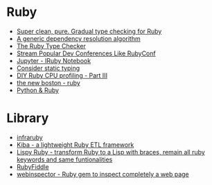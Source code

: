 Ruby
====
* [Super clean, pure. Gradual type checking for Ruby](https://github.com/gogotanaka/Rubype)
* [A generic dependency resolution algorithm](https://github.com/CocoaPods/Molinillo)
* [The Ruby Type Checker](http://www.cs.umd.edu/~jfoster/papers/oops13.pdf)
* [Stream Popular Dev Conferences Like RubyConf](http://confreaks.tv/events)
* [Jupyter - IRuby Notebook](http://blog.nacyot.com/presentations/rorlab_jupyter/)
* [Consider static typing](http://codon.com/consider-static-typing)
* [DIY Ruby CPU profiling - Part III](http://crypt.codemancers.com/posts/2015-04-15-diy-ruby-cpu-profiling-part-iii/)
* [the new boston - ruby](https://www.youtube.com/playlist?list=PL1512BD72E7C9FFCA)
* [Python & Ruby](https://opentutorials.org/module/1569)

# Library
* [infraruby](http://infraruby.com/)
* [Kiba - a lightweight Ruby ETL framework](http://www.kiba-etl.org/)
* [Lispy Ruby - transform Ruby to a Lisp with braces, remain all ruby keywords and same funtionalities](https://github.com/thetrung/lrb)
* [RubyFiddle](http://rubyfiddle.com/)
* [webinspector - Ruby gem to inspect completely a web page](https://github.com/davidesantangelo/webinspector)